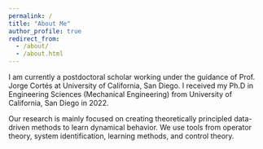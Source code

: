 ```yaml
---
permalink: /
title: "About Me"
author_profile: true
redirect_from: 
  - /about/
  - /about.html
---
```


I am currently a postdoctoral scholar working under the guidance of Prof. Jorge Cortés at University of California, San Diego. I received my Ph.D in Engineering Sciences (Mechanical Engineering) from University of California, San Diego in 2022.

Our research is mainly focused on creating theoretically principled data-driven methods to learn dynamical behavior. We use tools from operator theory, system identification, learning methods, and control theory.
